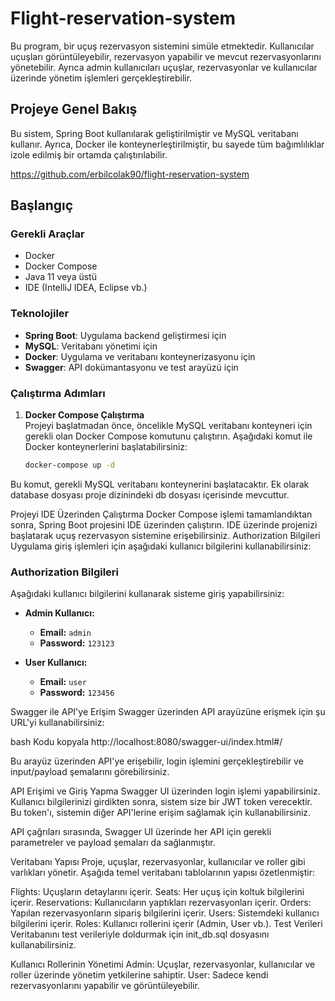 # Flight-reservation-system

Bu program, bir uçuş rezervasyon sistemini simüle etmektedir. Kullanıcılar uçuşları görüntüleyebilir, rezervasyon yapabilir ve mevcut rezervasyonlarını yönetebilir. Ayrıca admin kullanıcıları uçuşlar, rezervasyonlar ve kullanıcılar üzerinde yönetim işlemleri gerçekleştirebilir.

## Projeye Genel Bakış

Bu sistem, Spring Boot kullanılarak geliştirilmiştir ve MySQL veritabanı kullanır. Ayrıca, Docker ile konteynerleştirilmiştir, bu sayede tüm bağımlılıklar izole edilmiş bir ortamda çalıştırılabilir.

https://github.com/erbilcolak90/flight-reservation-system

## Başlangıç

### Gerekli Araçlar
- Docker
- Docker Compose
- Java 11 veya üstü
- IDE (IntelliJ IDEA, Eclipse vb.)

### Teknolojiler

- **Spring Boot**: Uygulama backend geliştirmesi için
- **MySQL**: Veritabanı yönetimi için
- **Docker**: Uygulama ve veritabanı konteynerizasyonu için
- **Swagger**: API dokümantasyonu ve test arayüzü için


### Çalıştırma Adımları

1. **Docker Compose Çalıştırma**  
   Projeyi başlatmadan önce, öncelikle MySQL veritabanı konteyneri için gerekli olan Docker Compose komutunu çalıştırın. Aşağıdaki komut ile Docker konteynerlerini başlatabilirsiniz:

   ```bash
   docker-compose up -d


Bu komut, gerekli MySQL veritabanı konteynerini başlatacaktır. Ek olarak database dosyası proje dizinindeki db dosyası içerisinde mevcuttur.

Projeyi IDE Üzerinden Çalıştırma
Docker Compose işlemi tamamlandıktan sonra, Spring Boot projesini IDE üzerinden çalıştırın. IDE üzerinde projenizi başlatarak uçuş rezervasyon sistemine erişebilirsiniz.
Authorization Bilgileri
Uygulama giriş işlemleri için aşağıdaki kullanıcı bilgilerini kullanabilirsiniz:

### Authorization Bilgileri

Aşağıdaki kullanıcı bilgilerini kullanarak sisteme giriş yapabilirsiniz:

- **Admin Kullanıcı:**
    - **Email:** `admin`
    - **Password:** `123123`

- **User Kullanıcı:**
    - **Email:** `user`
    - **Password:** `123456`


Swagger ile API'ye Erişim
Swagger üzerinden API arayüzüne erişmek için şu URL'yi kullanabilirsiniz:

bash
Kodu kopyala
http://localhost:8080/swagger-ui/index.html#/

Bu arayüz üzerinden API'ye erişebilir, login işlemini gerçekleştirebilir ve input/payload şemalarını görebilirsiniz.

API Erişimi ve Giriş Yapma
Swagger UI üzerinden login işlemi yapabilirsiniz. Kullanıcı bilgilerinizi girdikten sonra, sistem size bir JWT token verecektir. Bu token'ı, sistemin diğer API'lerine erişim sağlamak için kullanabilirsiniz.

API çağrıları sırasında, Swagger UI üzerinde her API için gerekli parametreler ve payload şemaları da sağlanmıştır.

Veritabanı Yapısı
Proje, uçuşlar, rezervasyonlar, kullanıcılar ve roller gibi varlıkları yönetir. Aşağıda temel veritabanı tablolarının yapısı özetlenmiştir:

Flights: Uçuşların detaylarını içerir.
Seats: Her uçuş için koltuk bilgilerini içerir.
Reservations: Kullanıcıların yaptıkları rezervasyonları içerir.
Orders: Yapılan rezervasyonların sipariş bilgilerini içerir.
Users: Sistemdeki kullanıcı bilgilerini içerir.
Roles: Kullanıcı rollerini içerir (Admin, User vb.).
Test Verileri
Veritabanını test verileriyle doldurmak için init_db.sql dosyasını kullanabilirsiniz.

Kullanıcı Rollerinin Yönetimi
Admin: Uçuşlar, rezervasyonlar, kullanıcılar ve roller üzerinde yönetim yetkilerine sahiptir.
User: Sadece kendi rezervasyonlarını yapabilir ve görüntüleyebilir.